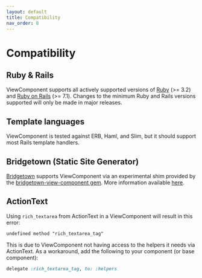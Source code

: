 ```yaml
---
layout: default
title: Compatibility
nav_order: 8
---
```


# Compatibility

## Ruby & Rails

ViewComponent supports all actively supported versions of [Ruby](https://endoflife.date/ruby) (>= 3.2) and [Ruby on Rails](https://endoflife.date/rails) (>= 7.1). Changes to the minimum Ruby and Rails versions supported will only be made in major releases.

## Template languages

ViewComponent is tested against ERB, Haml, and Slim, but it should support most Rails template handlers.

## Bridgetown (Static Site Generator)

[Bridgetown](https://www.bridgetownrb.com/) supports ViewComponent via an experimental shim provided by the [bridgetown-view-component gem](https://github.com/bridgetownrb/bridgetown-view-component). More information available [here](https://www.bridgetownrb.com/docs/components/ruby#need-compatibility-with-rails-try-viewcomponent-experimental).

## ActionText

Using `rich_textarea` from ActionText in a ViewComponent will result in this error:

`undefined method "rich_textarea_tag"`

This is due to ViewComponent not having access to the helpers it needs via ActionText. As a workaround, add the following to your component (or base component):

```ruby
delegate :rich_textarea_tag, to: :helpers
```
